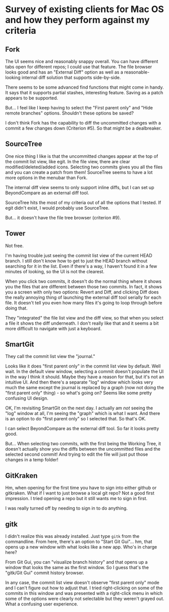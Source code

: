 
# Survey of existing clients for Mac OS and how they perform against my criteria

## Fork

The UI seems nice and reasonably snappy overall. You can have different tabs open for different repos; I could use that feature. The file browser looks good and has an "External Diff" option as well as a reasonable-looking internal diff solution that supports side-by-side.

There seems to be some advanced find functions that might come in handy. It says that it supports partial stashes, interesting feature. Saving as a patch appears to be supported.

But... I feel like I keep having to select the "First parent only" and "Hide remote branches" options. Shouldn't these options be saved?

I don't think Fork has the capability to diff the uncommitted changes with a commit a few changes down (Criterion #5). So that might be a dealbreaker.

## SourceTree

One nice thing I like is that the uncommitted changes appear at the top of the commit list view, like egit. In the file view, there are clear modified/deleted/added icons. Selecting two commits gives you all the files and you can create a patch from them! SourceTree seems to have a lot more options in the menubar than Fork.

The internal diff view seems to only support inline diffs, but I can set up BeyondCompare as an external diff tool.

SourceTree hits the most of my criteria out of all the options that I tested. If egit didn't exist, I would probably use SourceTree.

But... it doesn't have the file tree browser (criterion #9).

## Tower

Not free.

I'm having trouble just seeing the commit list view of the current HEAD branch. I still don't know how to get to just the HEAD branch without searching for it in the list. Even if there's a way, I haven't found it in a few minutes of looking, so the UI is not the clearest.

When you click two commits, it doesn't do the normal thing where it shows you the files that are different between those two commits. In fact, it shows you a screen with only two options: Revert and Diff, and clicking Diff does the really annoying thing of launching the external diff tool serially for each file. It doesn't tell you even how many files it's going to loop through before doing that.

They "integrated" the file list view and the diff view, so that when you select a file it shows the diff underneath. I don't really like that and it seems a bit more difficult to navigate with just a keyboard.

## SmartGit

They call the commit list view the "journal."

Looks like it does "first parent only" in the commit list view by default. Well wait. In the default view window, selecting a commit doesn't populate the UI in the way I think it should. Maybe they have a reason for that, but it's not an intuitive UI. And then there's a separate "log" window which looks very much the same except the journal is replaced by a graph (now not doing the "first parent only" thing) - so what's going on? Seems like some pretty confusing UI design.

OK, I'm revisiting SmartGit on the next day. I actually am _not_ seeing the "log" window at all, I'm seeing the "graph" which is what I want.  And there is an option to do "first parent only" so I selected that. So that's OK.

I can select BeyondCompare as the external diff tool. So far it looks pretty good.

But... When selecting two commits, with the first being the Working Tree, it doesn't actually show you the diffs between the uncommitted files and the selected second commit! And trying to edit the file will just put those changes in a temp folder!

## GitKraken

Hm, when opening for the first time you have to sign into either github or gitkraken. What if I want to just browse a local git repo? Not a good first impression. I tried opening a repo but it still wants me to sign in first.

I was really turned off by needing to sign in to do anything.

## gitk

I didn't realize this was already installed. Just type `gitk` from the commandline. From here, there's an option to "Start Git Gui"... hm, that opens up a new window with what looks like a new app. Who's in charge here?

From Git Gui, you can "visualize branch history" and that opens up a window that looks the same as the first window. So I guess that's the "gitk/Git Gui" commit history browser.

In any case, the commit list view doesn't observe "first parent only" mode and I can't figure out how to adjust that. I tried right-clicking on some of the commits in this window and was presented with a right-click menu in which some of the options were clearly not selectable but they weren't grayed out.  What a confusing user experience.